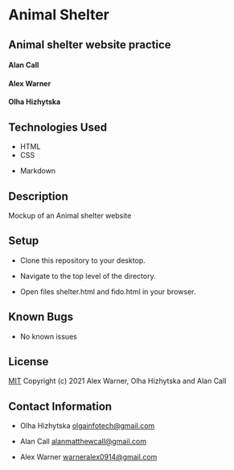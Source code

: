# Animal Shelter 

## Animal shelter website practice

#### Alan Call

#### Alex Warner

#### Olha Hizhytska

## Technologies Used

- HTML
- CSS
* Markdown

## Description

Mockup of an Animal shelter website 

## Setup

- Clone this repository to your desktop.

- Navigate to the top level of the directory.

- Open files shelter.html and fido.html in your browser.

## Known Bugs

- No known issues

## License

[MIT](https://en.wikipedia.org/wiki/MIT_License)
Copyright (c) 2021 Alex Warner, Olha Hizhytska and Alan Call

## Contact Information

- Olha Hizhytska olgainfotech@gmail.com 

* Alan Call alanmatthewcall@gmail.com

* Alex Warner warneralex0914@gmail.com
